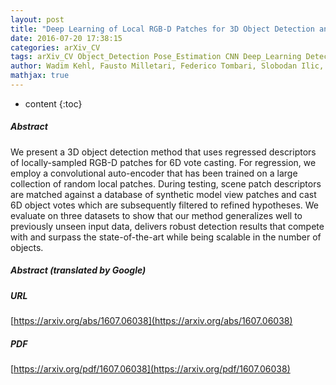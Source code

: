 ```yaml
---
layout: post
title: "Deep Learning of Local RGB-D Patches for 3D Object Detection and 6D Pose Estimation"
date: 2016-07-20 17:38:15
categories: arXiv_CV
tags: arXiv_CV Object_Detection Pose_Estimation CNN Deep_Learning Detection
author: Wadim Kehl, Fausto Milletari, Federico Tombari, Slobodan Ilic, Nassir Navab
mathjax: true
---
```


* content
{:toc}

##### Abstract
We present a 3D object detection method that uses regressed descriptors of locally-sampled RGB-D patches for 6D vote casting. For regression, we employ a convolutional auto-encoder that has been trained on a large collection of random local patches. During testing, scene patch descriptors are matched against a database of synthetic model view patches and cast 6D object votes which are subsequently filtered to refined hypotheses. We evaluate on three datasets to show that our method generalizes well to previously unseen input data, delivers robust detection results that compete with and surpass the state-of-the-art while being scalable in the number of objects.

##### Abstract (translated by Google)


##### URL
[https://arxiv.org/abs/1607.06038](https://arxiv.org/abs/1607.06038)

##### PDF
[https://arxiv.org/pdf/1607.06038](https://arxiv.org/pdf/1607.06038)

